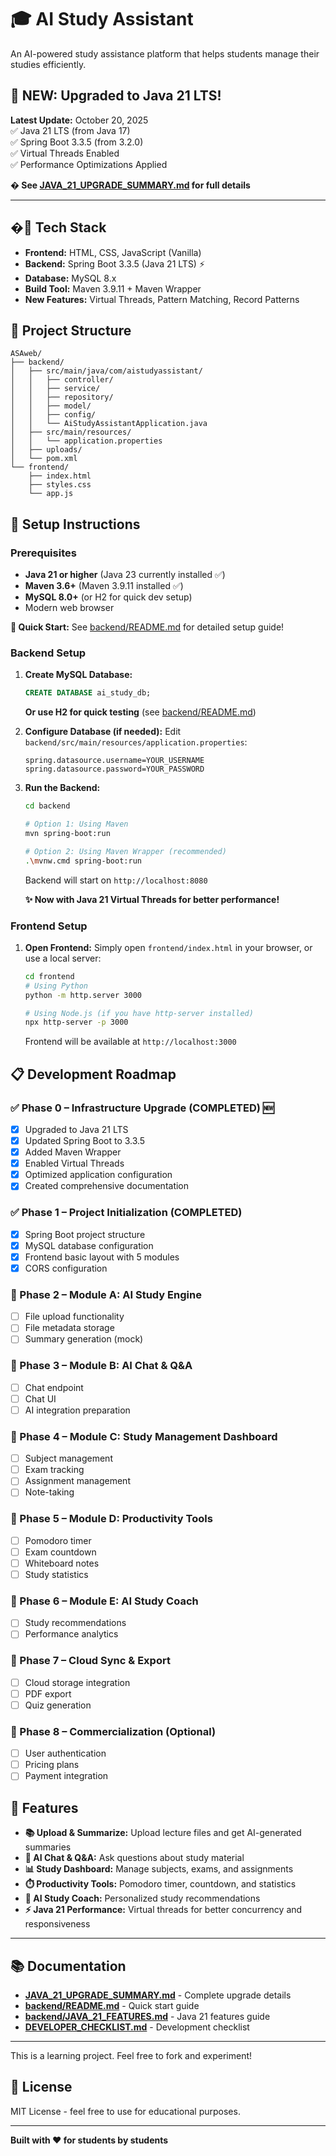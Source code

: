 # 🎓 AI Study Assistant

An AI-powered study assistance platform that helps students manage their studies efficiently.

## 🎉 **NEW: Upgraded to Java 21 LTS!**

**Latest Update:** October 20, 2025  
✅ Java 21 LTS (from Java 17)  
✅ Spring Boot 3.3.5 (from 3.2.0)  
✅ Virtual Threads Enabled  
✅ Performance Optimizations Applied  

**� See [JAVA_21_UPGRADE_SUMMARY.md](./JAVA_21_UPGRADE_SUMMARY.md) for full details**

---

## �🚀 Tech Stack

- **Frontend:** HTML, CSS, JavaScript (Vanilla)
- **Backend:** Spring Boot 3.3.5 (Java 21 LTS) ⚡
- **Database:** MySQL 8.x
- **Build Tool:** Maven 3.9.11 + Maven Wrapper
- **New Features:** Virtual Threads, Pattern Matching, Record Patterns

## 📁 Project Structure

```
ASAweb/
├── backend/
│   ├── src/main/java/com/aistudyassistant/
│   │   ├── controller/
│   │   ├── service/
│   │   ├── repository/
│   │   ├── model/
│   │   ├── config/
│   │   └── AiStudyAssistantApplication.java
│   ├── src/main/resources/
│   │   └── application.properties
│   ├── uploads/
│   └── pom.xml
└── frontend/
    ├── index.html
    ├── styles.css
    └── app.js
```

## 🔧 Setup Instructions

### Prerequisites

- **Java 21 or higher** (Java 23 currently installed ✅)
- **Maven 3.6+** (Maven 3.9.11 installed ✅)
- **MySQL 8.0+** (or H2 for quick dev setup)
- Modern web browser

**🚀 Quick Start:** See [backend/README.md](./backend/README.md) for detailed setup guide!

### Backend Setup

1. **Create MySQL Database:**
   ```sql
   CREATE DATABASE ai_study_db;
   ```
   
   **Or use H2 for quick testing** (see [backend/README.md](./backend/README.md))

2. **Configure Database (if needed):**
   Edit `backend/src/main/resources/application.properties`:
   ```properties
   spring.datasource.username=YOUR_USERNAME
   spring.datasource.password=YOUR_PASSWORD
   ```

3. **Run the Backend:**
   ```bash
   cd backend
   
   # Option 1: Using Maven
   mvn spring-boot:run
   
   # Option 2: Using Maven Wrapper (recommended)
   .\mvnw.cmd spring-boot:run
   ```
   
   Backend will start on `http://localhost:8080`
   
   **✨ Now with Java 21 Virtual Threads for better performance!**

### Frontend Setup

1. **Open Frontend:**
   Simply open `frontend/index.html` in your browser, or use a local server:
   
   ```bash
   cd frontend
   # Using Python
   python -m http.server 3000
   
   # Using Node.js (if you have http-server installed)
   npx http-server -p 3000
   ```
   
   Frontend will be available at `http://localhost:3000`

## 📋 Development Roadmap

### ✅ Phase 0 – Infrastructure Upgrade (COMPLETED) 🆕
- [x] Upgraded to Java 21 LTS
- [x] Updated Spring Boot to 3.3.5
- [x] Added Maven Wrapper
- [x] Enabled Virtual Threads
- [x] Optimized application configuration
- [x] Created comprehensive documentation

### ✅ Phase 1 – Project Initialization (COMPLETED)
- [x] Spring Boot project structure
- [x] MySQL database configuration
- [x] Frontend basic layout with 5 modules
- [x] CORS configuration

### 🚧 Phase 2 – Module A: AI Study Engine
- [ ] File upload functionality
- [ ] File metadata storage
- [ ] Summary generation (mock)

### 📅 Phase 3 – Module B: AI Chat & Q&A
- [ ] Chat endpoint
- [ ] Chat UI
- [ ] AI integration preparation

### 📅 Phase 4 – Module C: Study Management Dashboard
- [ ] Subject management
- [ ] Exam tracking
- [ ] Assignment management
- [ ] Note-taking

### 📅 Phase 5 – Module D: Productivity Tools
- [ ] Pomodoro timer
- [ ] Exam countdown
- [ ] Whiteboard notes
- [ ] Study statistics

### 📅 Phase 6 – Module E: AI Study Coach
- [ ] Study recommendations
- [ ] Performance analytics

### 📅 Phase 7 – Cloud Sync & Export
- [ ] Cloud storage integration
- [ ] PDF export
- [ ] Quiz generation

### 📅 Phase 8 – Commercialization (Optional)
- [ ] User authentication
- [ ] Pricing plans
- [ ] Payment integration

## 🎯 Features

- **📚 Upload & Summarize:** Upload lecture files and get AI-generated summaries
- **💬 AI Chat & Q&A:** Ask questions about study material
- **📊 Study Dashboard:** Manage subjects, exams, and assignments
- **⏱️ Productivity Tools:** Pomodoro timer, countdown, and statistics
- **🎯 AI Study Coach:** Personalized study recommendations
- **⚡ Java 21 Performance:** Virtual threads for better concurrency and responsiveness

---

## 📚 Documentation

- **[JAVA_21_UPGRADE_SUMMARY.md](./JAVA_21_UPGRADE_SUMMARY.md)** - Complete upgrade details
- **[backend/README.md](./backend/README.md)** - Quick start guide
- **[backend/JAVA_21_FEATURES.md](./backend/JAVA_21_FEATURES.md)** - Java 21 features guide
- **[DEVELOPER_CHECKLIST.md](./DEVELOPER_CHECKLIST.md)** - Development checklist

---

This is a learning project. Feel free to fork and experiment!

## 📄 License

MIT License - feel free to use for educational purposes.

---

**Built with ❤️ for students by students**
